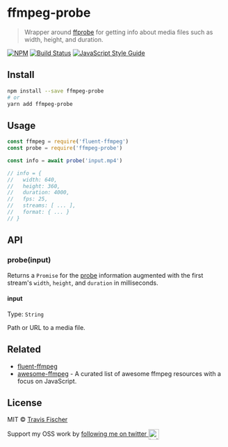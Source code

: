 # ffmpeg-probe

> Wrapper around [ffprobe](https://www.ffmpeg.org/ffprobe.html) for getting info about media files such as width, height, and duration.

[![NPM](https://img.shields.io/npm/v/ffmpeg-probe.svg)](https://www.npmjs.com/package/ffmpeg-probe) [![Build Status](https://travis-ci.com/transitive-bullshit/ffmpeg-probe.svg?branch=master)](https://travis-ci.com/transitive-bullshit/ffmpeg-probe) [![JavaScript Style Guide](https://img.shields.io/badge/code_style-standard-brightgreen.svg)](https://standardjs.com)

## Install

```bash
npm install --save ffmpeg-probe
# or
yarn add ffmpeg-probe
```

## Usage

```js
const ffmpeg = require('fluent-ffmpeg')
const probe = require('ffmpeg-probe')

const info = await probe('input.mp4')

// info = {
//   width: 640,
//   height: 360,
//   duration: 4000,
//   fps: 25,
//   streams: [ ... ],
//   format: { ... }
// }
```

## API

### probe(input)

Returns a `Promise` for the [probe](https://www.ffmpeg.org/ffprobe.html) information augmented with the first stream's `width`, `height`, and `duration` in milliseconds.

#### input

Type: `String`

Path or URL to a media file.

## Related

- [fluent-ffmpeg](https://github.com/fluent-ffmpeg/node-fluent-ffmpeg)
- [awesome-ffmpeg](https://github.com/transitive-bullshit/awesome-ffmpeg) - A curated list of awesome ffmpeg resources with a focus on JavaScript.

## License

MIT © [Travis Fischer](https://github.com/transitive-bullshit)

Support my OSS work by <a href="https://twitter.com/transitive_bs">following me on twitter <img src="https://storage.googleapis.com/saasify-assets/twitter-logo.svg" alt="twitter" height="24px" align="center"></a>
